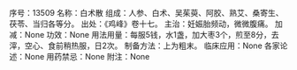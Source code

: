 序号：13509
名称：白术散
组成：人参、白术、吴茱萸、阿胶、熟艾、桑寄生、茯苓、当归各等分。
出处：《鸡峰》卷十七。
主治：妊娠胎频动，微微腹痛。
加减：None
功效：None
用法用量：每服5钱，水1盏，加大枣3个，煎至8分，去滓，空心、食前稍热服，日2次。
制备方法：上为粗末。
临床应用：None
各家论述：None
用药禁忌：None
附注：None
